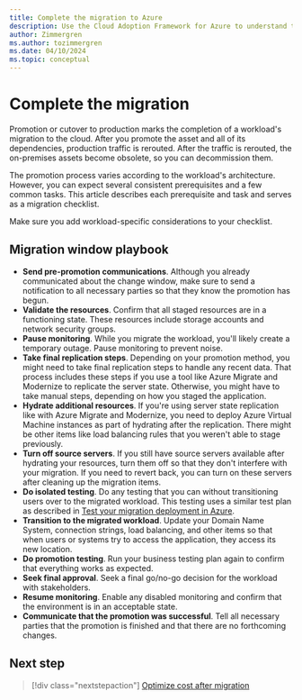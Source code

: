 ```yaml
---
title: Complete the migration to Azure
description: Use the Cloud Adoption Framework for Azure to understand the common tasks and standard prerequisites for promoting a migrated resource to production.
author: Zimmergren
ms.author: tozimmergren
ms.date: 04/10/2024
ms.topic: conceptual
---
```


# Complete the migration

Promotion or cutover to production marks the completion of a workload's migration to the cloud. After you promote the asset and all of its dependencies, production traffic is rerouted. After the traffic is rerouted, the on-premises assets become obsolete, so you can decommission them.

The promotion process varies according to the workload's architecture. However, you can expect several consistent prerequisites and a few common tasks. This article describes each prerequisite and task and serves as a migration checklist.

Make sure you add workload-specific considerations to your checklist.

## Migration window playbook

- **Send pre-promotion communications**. Although you already communicated about the change window, make sure to send a notification to all necessary parties so that they know the promotion has begun.
- **Validate the resources**. Confirm that all staged resources are in a functioning state. These resources include storage accounts and network security groups.
- **Pause monitoring**. While you migrate the workload, you'll likely create a temporary outage. Pause monitoring to prevent noise.
- **Take final replication steps**. Depending on your promotion method, you might need to take final replication steps to handle any recent data. That process includes these steps if you use a tool like Azure Migrate and Modernize to replicate the server state. Otherwise, you might have to take manual steps, depending on how you staged the application.
- **Hydrate additional resources**. If you're using server state replication like with Azure Migrate and Modernize, you need to deploy Azure Virtual Machine instances as part of hydrating after the replication. There might be other items like load balancing rules that you weren't able to stage previously.
- **Turn off source servers**. If you still have source servers available after hydrating your resources, turn them off so that they don't interfere with your migration. If you need to revert back, you can turn on these servers after cleaning up the migration items.
- **Do isolated testing**. Do any testing that you can without transitioning users over to the migrated workload. This testing uses a similar test plan as described in [Test your migration deployment in Azure](../deploy/migration-test.md).
- **Transition to the migrated workload**. Update your Domain Name System, connection strings, load balancing, and other items so that when users or systems try to access the application, they access its new location.
- **Do promotion testing**. Run your business testing plan again to confirm that everything works as expected.
- **Seek final approval**. Seek a final go/no-go decision for the workload with stakeholders.
- **Resume monitoring**. Enable any disabled monitoring and confirm that the environment is in an acceptable state.
- **Communicate that the promotion was successful**. Tell all necessary parties that the promotion is finished and that there are no forthcoming changes.

## Next step

> [!div class="nextstepaction"]
> [Optimize cost after migration](./optimize-cost-after-migration.md)
